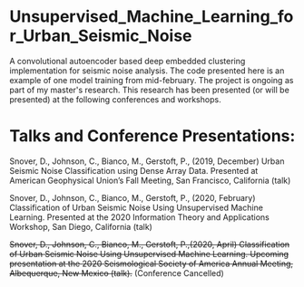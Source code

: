 # Unsupervised_Machine_Learning_for_Urban_Seismic_Noise
A convolutional autoencoder based deep embedded clustering implementation for seismic noise analysis. The code presented here is an example of one model training from mid-february. The project is ongoing as part of my master's research. This research has been presented (or will be presented) at the following conferences and workshops.

# Talks and Conference Presentations:
Snover, D., Johnson, C., Bianco, M., Gerstoft, P., (2019, December) Urban Seismic Noise Classification using Dense Array Data.  Presented at American Geophysical Union’s Fall Meeting, San Francisco, California (talk)

Snover, D., Johnson, C., Bianco, M., Gerstoft, P., (2020, February) Classification of Urban Seismic Noise Using Unsupervised Machine Learning.  Presented at the 2020 Information Theory and Applications Workshop, San Diego, California (talk)

<del>Snover, D., Johnson, C., Bianco, M., Gerstoft, P.,(2020, April) Classification of Urban Seismic Noise Using Unsupervised Machine Learning. Upcoming presentation at the 2020 Seismological Society of America Annual Meeting, Albequerque, New Mexico (talk).</del>   (Conference Cancelled)
